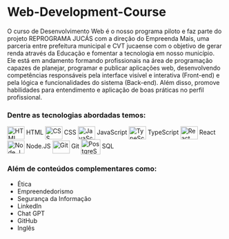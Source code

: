 # Web-Development-Course

O curso de Desenvolvimento Web é o nosso programa piloto e faz parte do projeto REPROGRAMA JUCÁS com a direção do Empreenda Mais, uma parceria entre prefeitura municipal e CVT jucaense com o objetivo de gerar renda através da Educação e fomentar a tecnologia em nosso município. Ele está em andamento formando profissionais na área de programação capazes de planejar, programar e publicar aplicações web, desenvolvendo competências responsáveis pela interface visível e interativa (Front-end) e pela lógica e funcionalidades do sistema (Back-end). Além disso, promove habilidades para entendimento e aplicação de boas práticas no perfil profissional.

### Dentre as tecnologias abordadas temos:

<div>
  <img align="center" alt="HTML" height="30" width="40" src="https://cdn.jsdelivr.net/gh/devicons/devicon/icons/html5/html5-original.svg">
  HTML
  <img align="center" alt="CSS" height="30" width="40" src="https://cdn.jsdelivr.net/gh/devicons/devicon/icons/css3/css3-original.svg">
  CSS
  <img align="center" alt="JavaScript" height="30" width="40" src="https://cdn.jsdelivr.net/gh/devicons/devicon/icons/javascript/javascript-original.svg">
  JavaScript
  <img align="center" alt="TypeScript" title="TypeScript" height="30" width="40" src="https://cdn.jsdelivr.net/gh/devicons/devicon/icons/typescript/typescript-original.svg" />
  TypeScript
  <img align="center" alt="React" height="30" width="40" src="https://cdn.jsdelivr.net/gh/devicons/devicon/icons/react/react-original.svg">
  React
  <img align="center" alt="Node.JS" height="30" width="40" src="https://cdn.jsdelivr.net/gh/devicons/devicon/icons/nodejs/nodejs-original.svg"/>
  Node.JS
  <img align="center" alt="Git" height="30" width="40" src="https://cdn.jsdelivr.net/gh/devicons/devicon/icons/git/git-original.svg"/>     
  Git
  <img align="center" alt="PostgreSQL" height="35" width="45" src="https://cdn.jsdelivr.net/gh/devicons/devicon/icons/postgresql/postgresql-original.svg" />
  SQL
</div>

### Além de conteúdos complementares como:

- Ética
- Empreendedorismo
- Segurança da Informação
- LinkedIn
- Chat GPT
- GitHub
- Inglês
